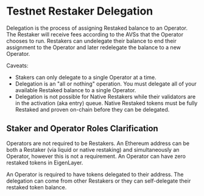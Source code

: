 # Testnet Restaker Delegation

Delegation is the process of assigning Restaked balance to an Operator. The Restaker will receive fees according to the AVSs that the Operator chooses to run. Restakers can undelegate their balance to end their assignment to the Operator and later redelegate the balance to a new Operator.

Caveats:

- Stakers can only delegate to a single Operator at a time.
- Delegation is an "all or nothing" operation. You must delegate all of your available Restaked balance to a single Operator.
- Delegation is not possible for Native Restakers while their validators are in the activation (aka entry) queue. Native Restaked tokens must be fully Restaked and proven on-chain before they can be delegated.

## **Staker and Operator Roles Clarification**

Operators are not required to be Restakers. An Ethereum address can be both a Restaker (via liquid or native restaking) and simultaneously an Operator, however this is not a requirement. An Operator can have zero restaked tokens in EigenLayer.

An Operator is required to have tokens delegated to their address. The delegation can come from other Restakers or they can self-delegate their restaked token balance.
